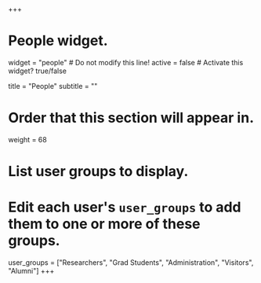 +++
# People widget.
widget = "people"  # Do not modify this line!
active = false  # Activate this widget? true/false

title = "People"
subtitle = ""

# Order that this section will appear in.
weight = 68

# List user groups to display.
#   Edit each user's `user_groups` to add them to one or more of these groups.
user_groups = ["Researchers",
               "Grad Students",
               "Administration",
               "Visitors",
               "Alumni"]
+++
